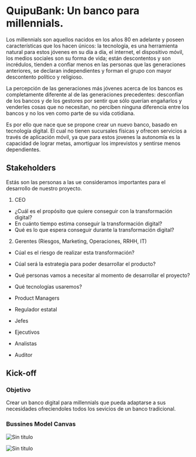 # QuipuBank: Un banco para millennials.

Los millennials son aquellos nacidos en los años 80 en adelante y poseen características que los hacen únicos: la tecnología, es una herramienta natural para estos jóvenes en su día a día, el internet, el dispositivo móvil, los medios sociales son su forma de vida; están descontentos y son incrédulos, tienden a confiar menos en las personas que las generaciones anteriores, se declaran independientes y forman el grupo con mayor descontento político y religioso.

La percepción de las generaciones más jóvenes acerca de los bancos es completamente diferente al de las generaciones precedentes: desconfían de los bancos y de los gestores por sentir que sólo querían engañarlos y venderles cosas que no necesitan, no perciben ninguna diferencia entre los bancos y no los ven como parte de su vida cotidiana.

Es por ello que nace que se propone crear un nuevo banco, basado en tecnología digital. El cual no tienen sucursales físicas y ofrecen servicios a través de aplicación móvil, ya que para estos jovenes la autonomía es la capacidad de lograr metas, amortiguar los imprevistos y sentirse menos dependientes.

## Stakeholders

Estás son las personas a las ue consideramos importantes para el desarrollo de nuestro proyecto.

1. CEO
  - ¿Cuál es el propósito que quiere conseguir con la transformación digital?
  - En cuánto tiempo estima conseguir la transformación digital?
  - Qué es lo que espera conseguir durante la transformación digital?
  
2. Gerentes (Riesgos, Marketing, Operaciones, RRHH, IT)
  - Cúal es el riesgo de realizar esta transformación?
  - Cúal será la estrategia para poder desarrollar el producto?
  - Qué personas vamos a necesitar al momento de desarrollar el proyecto?
  - Qué tecnologías usaremos?
  
- Product Managers
- Regulador estatal
- Jefes
- Ejecutivos
- Analistas
- Auditor

## Kick-off

### Objetivo

Crear un banco digital para millennials que pueda adaptarse a sus necesidades ofreciendoles todos los sevicios de un banco tradicional.

### Bussines Model Canvas

![Sin titulo](assets/bmc1.png)

![Sin titulo](assets/bmc2.png)

